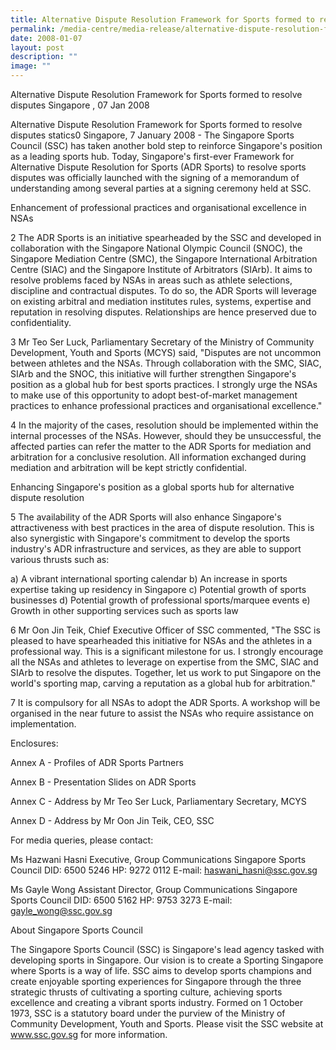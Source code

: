 ```yaml
---
title: Alternative Dispute Resolution Framework for Sports formed to resolve disputes
permalink: /media-centre/media-release/alternative-dispute-resolution-framework-for-sports-formed-to-resolve/
date: 2008-01-07
layout: post
description: ""
image: ""
---
```

Alternative Dispute Resolution Framework for Sports formed to resolve disputes
Singapore , 07 Jan 2008

Alternative Dispute Resolution Framework for Sports formed to resolve disputes
statics0
Singapore, 7 January 2008 - The Singapore Sports Council (SSC) has taken another bold step to reinforce Singapore's position as a leading sports hub. Today, Singapore's first-ever Framework for Alternative Dispute Resolution for Sports (ADR Sports) to resolve sports disputes was officially launched with the signing of a memorandum of understanding among several parties at a signing ceremony held at SSC.

Enhancement of professional practices and organisational excellence in NSAs

2 The ADR Sports is an initiative spearheaded by the SSC and developed in collaboration with the Singapore National Olympic Council (SNOC), the Singapore Mediation Centre (SMC), the Singapore International Arbitration Centre (SIAC) and the Singapore Institute of Arbitrators (SIArb). It aims to resolve problems faced by NSAs in areas such as athlete selections, discipline and contractual disputes. To do so, the ADR Sports will leverage on existing arbitral and mediation institutes rules, systems, expertise and reputation in resolving disputes. Relationships are hence preserved due to confidentiality.

3 Mr Teo Ser Luck, Parliamentary Secretary of the Ministry of Community Development, Youth and Sports (MCYS) said, "Disputes are not uncommon between athletes and the NSAs. Through collaboration with the SMC, SIAC, SIArb and the SNOC, this initiative will further strengthen Singapore's position as a global hub for best sports practices. I strongly urge the NSAs to make use of this opportunity to adopt best-of-market management practices to enhance professional practices and organisational excellence."

4 In the majority of the cases, resolution should be implemented within the internal processes of the NSAs. However, should they be unsuccessful, the affected parties can refer the matter to the ADR Sports for mediation and arbitration for a conclusive resolution. All information exchanged during mediation and arbitration will be kept strictly confidential.


Enhancing Singapore's position as a global sports hub for alternative dispute resolution

5 The availability of the ADR Sports will also enhance Singapore's attractiveness with best practices in the area of dispute resolution. This is also synergistic with Singapore's commitment to develop the sports industry's ADR infrastructure and services, as they are able to support various thrusts such as:

a) A vibrant international sporting calendar
b) An increase in sports expertise taking up residency in Singapore
c) Potential growth of sports businesses
d) Potential growth of professional sports/marquee events
e) Growth in other supporting services such as sports law

6 Mr Oon Jin Teik, Chief Executive Officer of SSC commented, "The SSC is pleased to have spearheaded this initiative for NSAs and the athletes in a professional way. This is a significant milestone for us. I strongly encourage all the NSAs and athletes to leverage on expertise from the SMC, SIAC and SIArb to resolve the disputes. Together, let us work to put Singapore on the world's sporting map, carving a reputation as a global hub for arbitration."

7 It is compulsory for all NSAs to adopt the ADR Sports. A workshop will be organised in the near future to assist the NSAs who require assistance on implementation.



Enclosures:

Annex A - Profiles of ADR Sports Partners

Annex B - Presentation Slides on ADR Sports

Annex C - Address by Mr Teo Ser Luck, Parliamentary Secretary, MCYS

Annex D - Address by Mr Oon Jin Teik, CEO, SSC


For media queries, please contact:

Ms Hazwani Hasni
Executive, Group Communications
Singapore Sports Council
DID: 6500 5246
HP: 9272 0112
E-mail: haswani_hasni@ssc.gov.sg



Ms Gayle Wong
Assistant Director, Group Communications
Singapore Sports Council
DID: 6500 5162
HP: 9753 3273
E-mail: gayle_wong@ssc.gov.sg


About Singapore Sports Council

The Singapore Sports Council (SSC) is Singapore's lead agency tasked with developing sports in Singapore. Our vision is to create a Sporting Singapore where Sports is a way of life. SSC aims to develop sports champions and create enjoyable sporting experiences for Singapore through the three strategic thrusts of cultivating a sporting culture, achieving sports excellence and creating a vibrant sports industry. Formed on 1 October 1973, SSC is a statutory board under the purview of the Ministry of Community Development, Youth and Sports. Please visit the SSC website at www.ssc.gov.sg for more information.
